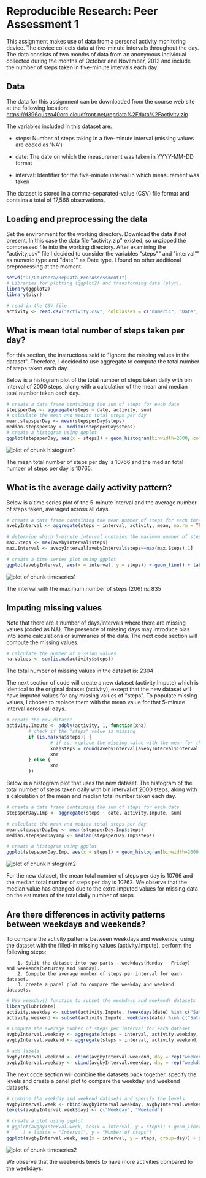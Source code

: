 # Reproducible Research: Peer Assessment 1

This assignment makes use of data from a personal activity monitoring device. The device collects data at five-minute intervals throughout the day. The data consists of two months of data from an anonymous individual collected during the months of October and November, 2012 and include the number of steps taken in five-minute intervals each day.

## Data

The data for this assignment can be downloaded from the course web site at the following location:
https://d396qusza40orc.cloudfront.net/repdata%2Fdata%2Factivity.zip

The variables included in this dataset are:

* steps: Number of steps taking in a five-minute interval (missing values are coded as 'NA')

* date: The date on which the measurement was taken in YYYY-MM-DD format

* interval: Identifier for the five-minute interval in which measurement was taken

The dataset is stored in a comma-separated-value (CSV) file format and contains a total of 17,568 observations.


## Loading and preprocessing the data

Set the environment for the working directory. Download the data if not present. In this case the data file "activity.zip" existed, so unzipped the compressed file into the working directory. After examining the "activity.csv" file I decided to consider the variables "steps"" and "interval"" as numeric type and "date"" as Date type. I found no other additional preprocessing at the moment.


```r
setwd("D:/Coursera/RepData_PeerAssessment1")
# Libraries for plotting (ggplot2) and transforming data (plyr).
library(ggplot2)
library(plyr)

# read in the CSV file
activity <- read.csv("activity.csv", colClasses = c("numeric", "Date", "numeric"))
```

## What is mean total number of steps taken per day?

For this section, the instructions said to "ignore the missing values in the dataset". Therefore, I decided to use aggregate to compute the total number of steps taken each day.

Below is a histogram plot of the total number of steps taken daily with bin interval of 2000 steps, along with a calculation of the mean and median total number taken each day.


```r
# create a data frame containing the sum of steps for each date
stepsperDay <- aggregate(steps ~ date, activity, sum)
# calculate the mean and median total steps per day
mean.stepsperDay <- mean(stepsperDay$steps)
median.stepsperDay <- median(stepsperDay$steps)
# create a histogram using ggplot
ggplot(stepsperDay, aes(x = steps)) + geom_histogram(binwidth=2000, col = "black", fill = "light blue") + labs(title="Total Number of Steps Per Day (excluding missing values)", x = "Total Number of Steps Per Day", y = "Frequency (Number of Days)") + geom_vline(aes(xintercept=mean.stepsperDay), color="red", linetype="dashed", size=1) 
```

![plot of chunk histogram1](figure/histogram1-1.png) 

The mean total number of steps per day is 10766 and the median total number of steps per day is 10765.



## What is the average daily activity pattern?

Below is a time series plot of the 5-minute interval and the average number of steps taken, averaged across all days.


```r
# create a data frame containing the mean number of steps for each interval
avebyInterval <- aggregate(steps ~ interval, activity, mean, na.rm = TRUE)

# determine which 5-minute interval contains the maximum number of steps
max.Steps <- max(avebyInterval$steps)
max.Interval <- avebyInterval[avebyInterval$steps==max(max.Steps),1]

# create a time series plot using ggplot
ggplot(avebyInterval, aes(x = interval, y = steps)) + geom_line() + labs(title = "Average Number of Steps Per Interval", x = "Interval", y = "Number of steps") + geom_vline(aes(xintercept=max.Interval), color="green", size=1) 
```

![plot of chunk timeseries1](figure/timeseries1-1.png) 

The interval with the maximum number of steps (206) is:  835


## Imputing missing values

Note that there are a number of days/intervals where there are missing values (coded as NA). The presence of missing days may introduce bias into some calculations or summaries of the data. The next code section will compute the missing values. 


```r
# calculate the number of missing values
na.Values <- sum(is.na(activity$steps))
```

The total number of missing values in the dataset is: 2304

The next section of code will create a new dataset (activity.Impute) which is identical to the original dataset (activity), except that the new dataset will have imputed values for any missing values of "steps". To populate missing values, I choose to replace them with the mean value for that 5-minute interval across all days.


```r
# create the new dataset
activity.Impute <- adply(activity, 1, function(xna)
        # check if the "steps" value is missing        
        if (is.na(xna$steps)) {
                # if so, replace the missing value with the mean for that interval                
                xna$steps = round(avebyInterval[avebyInterval$interval == xna$interval, 2])
                xna
        } else {
                xna
        })
```

Below is a histogram plot that uses the new dataset. The histogram of the total number of steps taken daily with bin interval of 2000 steps, along with a calculation of the mean and median total number taken each day.



```r
# create a data frame containing the sum of steps for each date
stepsperDay.Imp <- aggregate(steps ~ date, activity.Impute, sum)

# calculate the mean and median total steps per day
mean.stepsperDayImp <- mean(stepsperDay.Imp$steps)
median.stepsperDayImp <- median(stepsperDay.Imp$steps)

# create a histogram using ggplot
ggplot(stepsperDay.Imp, aes(x = steps)) + geom_histogram(binwidth=2000, col = "black", fill = "light green") + labs(title="Total Number of Steps Per Day (with imputed values)", x = "Total Number of Steps Per Day", y = "Frequency (Number of Days)") + geom_vline(aes(xintercept=mean.stepsperDayImp), color="orange", linetype="dashed", size=1)
```

![plot of chunk histogram2](figure/histogram2-1.png) 

For the new dataset, the mean total number of steps per day is 10766 and the median total number of steps per day is 10762. We observe that the median value has changed due to the extra imputed values for missing data on the estimates of the total daily number of steps.


## Are there differences in activity patterns between weekdays and weekends?

To compare the activity patterns between weekdays and weekends, using the dataset with the filled-in missing values (activity.Impute), perform the following steps:

        1. Split the dataset into two parts - weekdays(Monday - Friday) and weekends(Saturday and Sunday).
        2. Compute the average number of steps per interval for each dataset.
        3. create a panel plot to compare the weekday and weekend datasets.



```r
# Use weekday() function to subset the weekdays and weekends datasets
library(lubridate)
activity.weekday <- subset(activity.Impute, !weekdays(date) %in% c("Saturday", "Sunday"))
activity.weekend <- subset(activity.Impute, weekdays(date) %in% c("Saturday", "Sunday"))

# Compute the average number of steps per interval for each dataset
avgbyInterval.weekday <- aggregate(steps ~ interval, activity.weekday, mean)
avgbyInterval.weekend <- aggregate(steps ~ interval, activity.weekend, mean)

# add labels
avgbyInterval.weekend <- cbind(avgbyInterval.weekend, day = rep("weekend"))
avgbyInterval.weekday <- cbind(avgbyInterval.weekday, day = rep("weekday"))
```

The next code section will combine the datasets back together, specify the levels and create a panel plot to compare the weekday and weekend datasets.


```r
# combine the weekday and weekend datasets and specify the levels
avgbyInterval.week <- rbind(avgbyInterval.weekday, avgbyInterval.weekend)
levels(avgbyInterval.week$day) <- c("Weekday", "Weekend")

# create a plot using ggplot
# ggplot(avgbyInterval.week, aes(x = interval, y = steps)) + geom_line() + facet_grid(day ~ 
#    .) + labs(x = "Interval", y = "Number of steps")
ggplot(avgbyInterval.week, aes(x = interval, y = steps, group=day)) + geom_line(aes(color=day)) + facet_wrap(~ day, nrow=2) + labs(x = "Interval", y = "Number of steps")
```

![plot of chunk timeseries2](figure/timeseries2-1.png) 

We observe that the weekends tends to have more activities compared to the weekdays. 
